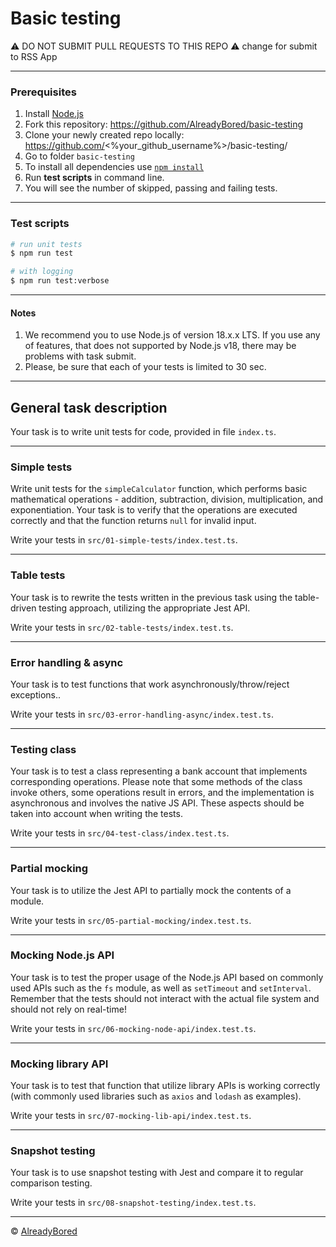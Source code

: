 # Basic testing

⚠️ DO NOT SUBMIT PULL REQUESTS TO THIS REPO ⚠️ change for submit to RSS App

---

### Prerequisites
1. Install [Node.js](https://nodejs.org/en/download/)   
2. Fork this repository: https://github.com/AlreadyBored/basic-testing
3. Clone your newly created repo locally: https://github.com/<%your_github_username%>/basic-testing/  
4. Go to folder `basic-testing`  
5. To install all dependencies use [`npm install`](https://docs.npmjs.com/cli/install)  
6. Run **test scripts** in command line.
7. You will see the number of skipped, passing and failing tests.

---

### Test scripts

```bash
# run unit tests
$ npm run test

# with logging
$ npm run test:verbose
```

---

#### Notes
1. We recommend you to use Node.js of version 18.x.x LTS. If you use any of features, that does not supported by Node.js v18, there may be problems with task submit.
2. Please, be sure that each of your tests is limited to 30 sec.

---

## General task description
Your task is to write unit tests for code, provided in file `index.ts`. 

---

### **Simple tests**

Write unit tests for the `simpleCalculator` function, which performs basic mathematical operations - addition, subtraction, division, multiplication, and exponentiation. Your task is to verify that the operations are executed correctly and that the function returns `null` for invalid input.

Write your tests in `src/01-simple-tests/index.test.ts`.

---

### **Table tests**

Your task is to rewrite the tests written in the previous task using the table-driven testing approach, utilizing the appropriate Jest API.

Write your tests in `src/02-table-tests/index.test.ts`.

---


### **Error handling & async**

Your task is to test functions that work asynchronously/throw/reject exceptions..

Write your tests in `src/03-error-handling-async/index.test.ts`.

---

### **Testing class**

Your task is to test a class representing a bank account that implements corresponding operations. Please note that some methods of the class invoke others, some operations result in errors, and the implementation is asynchronous and involves the native JS API. These aspects should be taken into account when writing the tests.

Write your tests in `src/04-test-class/index.test.ts`.

---

### **Partial mocking**

Your task is to utilize the Jest API to partially mock the contents of a module.

Write your tests in `src/05-partial-mocking/index.test.ts`.

---

### **Mocking Node.js API**

Your task is to test the proper usage of the Node.js API based on commonly used APIs such as the `fs` module, as well as `setTimeout` and `setInterval`. Remember that the tests should not interact with the actual file system and should not rely on real-time!

Write your tests in `src/06-mocking-node-api/index.test.ts`.

---

### **Mocking library API**

Your task is to test that function that utilize library APIs is working correctly (with commonly used libraries such as `axios` and `lodash` as examples).

Write your tests in `src/07-mocking-lib-api/index.test.ts`.

---

### **Snapshot testing**

Your task is to use snapshot testing with Jest and compare it to regular comparison testing.

Write your tests in `src/08-snapshot-testing/index.test.ts`.

---

© [AlreadyBored](https://github.com/AlreadyBored)
